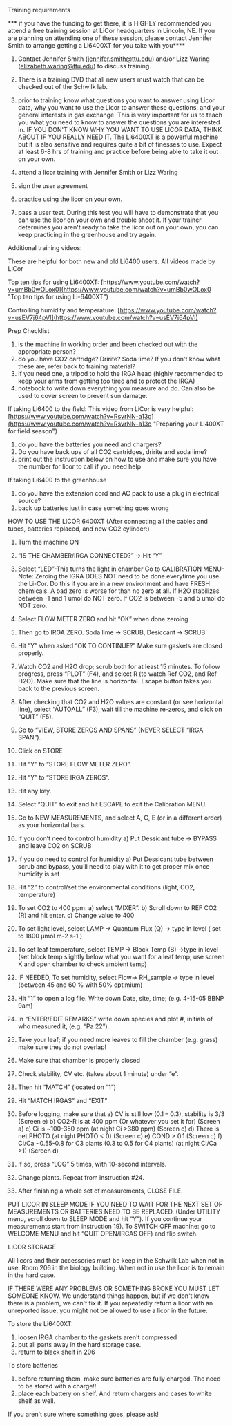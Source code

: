 Training requirements


*** if you have the funding to get there, it is HIGHLY recommended you attend a free training session at LiCor headquarters in Lincoln, NE.  If you are planning on attending one of these session, please contact Jennifer Smith to arrange getting a Li6400XT for you take with you**** 


1) Contact Jennifer Smith (jennifer.smith@ttu.edu) and/or Lizz Waring (elizabeth.waring@ttu.edu) to discuss training.

2) There is a training DVD that all new users must watch that can be checked out of the Schwilk lab.


3) prior to training know what questions you want to answer using Licor data, why you want to use the Licor to answer these questions, and your general interests in gas exchange.  This is very important for us to teach you what you need to know to answer the questions you are interested in.  IF YOU DON'T KNOW WHY YOU WANT TO USE LICOR DATA, THINK ABOUT IF YOU REALLY NEED IT.  The Li6400XT is a powerful machine but it is also sensitive and requires quite a bit of finesses to use.  Expect at least 6-8 hrs of training and practice before being able to take it out on your own. 

4) attend a licor training with Jennifer Smith or Lizz Waring

5) sign the user agreement

6) practice using the licor on your own.

7) pass a user test. During this test you will have to demonstrate that you can use the licor on your own and trouble shoot it. If your trainer determines you aren't ready to take the licor out on your own, you can keep practicing in the greenhouse and try again.

Additional training videos:

These are helpful for both new and old Li6400 users.  All videos made by LiCor

Top ten tips for using Li6400XT: [https://www.youtube.com/watch?v=umBb0wOLox0](https://www.youtube.com/watch?v=umBb0wOLox0 "Top ten tips for using Li-6400XT")


Controlling humidity and temperature: [https://www.youtube.com/watch?v=usEV7j64pVI](https://www.youtube.com/watch?v=usEV7j64pVI)


Prep Checklist

1) is the machine in working order and been checked out with the appropriate person?
2) do you have CO2 cartridge? Dririte?  Soda lime? If you don't know what these are, refer back to training material?
3) if you need one, a tripod to hold the IRGA head (highly recommended to keep your arms from getting too tired and to protect the IRGA)
4) notebook to write down everything you measure and do.  Can also be used to cover screen to prevent sun damage.

If taking Li6400 to the field:
This video from LiCor is very helpful: [https://www.youtube.com/watch?v=RsvrNN-a13o](https://www.youtube.com/watch?v=RsvrNN-a13o "Preparing your Li400XT for field season")

1) do you have the batteries you need and chargers?  
2) Do you have back ups of all CO2 cartridges, dririte and soda lime?  
3) print out the instruction below on how to use and make sure you have the number for licor to call if you need help

If taking Li6400 to the greenhouse
1) do you have the extension cord and AC pack to use a plug in electrical source?
2) back up batteries just in case something goes wrong




HOW TO USE THE LICOR 6400XT
(After connecting all the cables and tubes, batteries replaced, and new CO2 cylinder:)

1)	Turn the machine ON
2)	“IS THE CHAMBER/IRGA CONNECTED?” → Hit “Y”
3)	Select “LED”-This turns the light in chamber
Go to CALIBRATION MENU-Note: Zeroing the IGRA DOES NOT need to be done everytime you use the Li-Cor. Do this if you are in a new environment and have FRESH chemicals.  A bad zero is worse for than no zero at all.  If H2O stabilizes between -1 and 1 umol do NOT zero.  If CO2 is between -5 and 5 umol do NOT zero. 
4)	Select FLOW METER ZERO and hit “OK” when done zeroing
5)	Then go to IRGA ZERO. Soda lime → SCRUB, Desiccant → SCRUB
6)	Hit “Y” when asked “OK TO CONTINUE?” Make sure gaskets are closed properly.
7)	Watch CO2 and H2O drop; scrub both for at least 15 minutes. To follow progress, press “PLOT” (F4), and select R (to watch Ref CO2, and Ref H2O). Make sure that the line is horizontal. Escape button takes you back to the previous screen.
8)	After checking that CO2 and H2O values are constant (or see horizontal line), select “AUTOALL” (F3), wait till the machine re-zeros, and click on “QUIT” (F5).
9)	Go to “VIEW, STORE ZEROS AND SPANS” (NEVER SELECT “IRGA SPAN”).
10)	Click on STORE
11)	Hit “Y” to “STORE FLOW METER ZERO”.
12)	Hit “Y” to “STORE IRGA ZEROS”.
13)	Hit any key.
14)	Select “QUIT” to exit and hit ESCAPE to exit the Calibration MENU. 

15)	Go to NEW MEASUREMENTS, and select A, C, E (or in a different order) as your horizontal bars.
16)	If you don’t need to control humidity
a)	Put Dessicant tube → BYPASS and leave CO2 on SCRUB
17)	If you do need to control for humidity
a)	Put Dessicant tube between scrub and bypass, you’ll need to play with it to get proper mix once humidity is set
18)	Hit “2” to control/set  the environmental conditions (light, CO2, temperature)
19)	To set CO2 to 400 ppm: a) select “MIXER”. 
b) Scroll down to REF CO2 (R) and hit enter.
c) Change value to 400
20)	 To set light level, select LAMP  → Quantum Flux (Q) → type in level ( set to 1800 µmol m-2 s-1 )
21)	 To set leaf temperature, select TEMP → Block Temp (B) →type in level (set block temp slightly below what you want for a leaf temp, use screen K and open chamber to check ambient temp)
22)	 IF NEEDED, To set humidity, select Flow→ RH_sample  → type in level (between 45 and 60 % with 50% optimium)
23)	 Hit “1” to open a log file. Write down Date, site, time; (e.g. 4-15-05 BBNP 9am)
24)	 In “ENTER/EDIT REMARKS” write down species and plot #, initials of who measured it, (e.g. “Pa 22”). 
25)	Take your leaf; if you need more leaves to fill the chamber (e.g. grass) make sure they do not overlap! 
26)	Make sure that chamber is properly closed
27)	Check stability, CV etc. (takes about 1 minute) under “e”.
28)	 Then hit “MATCH” (located on “1”)
29)	 Hit “MATCH IRGAS” and “EXIT”
25) Before logging, make sure that 
a)	CV is still low (0.1 – 0.3), stability is 3/3 (Screen e)
b)	CO2-R is at 400 ppm (Or whatever you set it for) (Screen a)
c)	Ci is ~100-350 ppm (at night Ci >380 ppm) (Screen c)
d)	There is net PHOTO (at night PHOTO < 0) (Screen c)
e)	COND > 0.1 (Screen c)
f)	Ci/Ca ~0.55-0.8 for C3 plants (0.3 to 0.5 for C4 plants) (at night Ci/Ca >1) (Screen d)
30)	If so, press “LOG” 5 times, with 10-second intervals. 
31)	Change plants. Repeat from instruction #24.
32)	After finishing a whole set of measurements, CLOSE FILE. 

PUT LICOR IN SLEEP MODE IF YOU NEED TO WAIT FOR THE NEXT SET OF MEASUREMENTS OR BATTERIES NEED TO BE REPLACED. (Under UTILITY menu, scroll down to SLEEP MODE and hit “Y”). If you continue your measurements start from instruction 19).
To SWITCH OFF machine: go to WELCOME MENU and hit “QUIT OPEN/IRGAS OFF) and flip switch.







LICOR STORAGE

All licors and their accessories must be keep in the Schwilk Lab when not in use.  Room 206 in the biology building.  When not in use the licor is to remain in the hard case.  

IF THERE WERE ANY PROBLEMS OR SOMETHING BROKE YOU MUST LET SOMEONE KNOW.  We understand things happen, but if we don't know there is a problem, we can't fix it. If you repeatedly return a licor with an unreported issue, you might not be allowed to use a licor in the future. 

To store the Li6400XT:

1) loosen IRGA chamber to the gaskets aren't compressed
2) put all parts away in the hard storage case.
3) return to black shelf in 206

To store batteries
1) before returning them, make sure batteries are fully charged.  The need to be stored with a charge!!
2) place each battery on shelf.  And return chargers and cases to white shelf as well.

If you aren't sure where something goes, please ask!